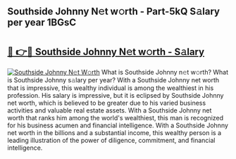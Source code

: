 ## Southside Johnny N𝚎t w𝚘rth - Part-5kQ S𝚊lary per year 1BGsC

# <h2><a href="http://gc2hgvz.nevu.top/?p=Southside+Johnny">🔗 👉🔴 Southside Johnny N𝚎t w𝚘rth - S𝚊lary</a></h2>

[![Southside Johnny N𝚎t W𝚘rth](https://i.imgur.com/Oavwk0R.jpeg)](http://gc2hgvz.nevu.top/?p=Southside+Johnny)
What is Southside Johnny n𝚎t w𝚘rth? What is Southside Johnny s𝚊lary per year?
With a Southside Johnny net worth that is impressive, this wealthy individual is among the wealthiest in his profession. His salary is impressive, but it is eclipsed by Southside Johnny net worth, which is believed to be greater due to his varied business activities and valuable real estate assets. With a Southside Johnny net worth that ranks him among the world's wealthiest, this man is recognized for his business acumen and financial intelligence. With a Southside Johnny net worth in the billions and a substantial income, this wealthy person is a leading illustration of the power of diligence, commitment, and financial intelligence.
